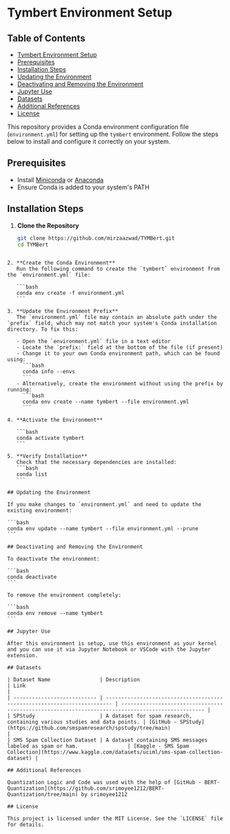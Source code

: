 # Tymbert Environment Setup

## Table of Contents

- [Tymbert Environment Setup](#tymbert-environment-setup)
- [Prerequisites](#prerequisites)
- [Installation Steps](#installation-steps)
- [Updating the Environment](#updating-the-environment)
- [Deactivating and Removing the Environment](#deactivating-and-removing-the-environment)
- [Jupyter Use](#jupyter-use)
- [Datasets](#datasets)
- [Additional References](#additional-references)
- [License](#license)

This repository provides a Conda environment configuration file (`environment.yml`) for setting up the `tymbert` environment. Follow the steps below to install and configure it correctly on your system.

## Prerequisites

- Install [Miniconda](https://docs.conda.io/en/latest/miniconda.html) or [Anaconda](https://www.anaconda.com/products/distribution)
- Ensure Conda is added to your system's PATH

## Installation Steps

1. **Clone the Repository**

   ```bash
   git clone https://github.com/mirzaazwad/TYMBert.git
   cd TYMBert
   ```

````

2. **Create the Conda Environment**
   Run the following command to create the `tymbert` environment from the `environment.yml` file:

   ```bash
   conda env create -f environment.yml
   ```

3. **Update the Environment Prefix**
   The `environment.yml` file may contain an absolute path under the `prefix` field, which may not match your system's Conda installation directory. To fix this:

   - Open the `environment.yml` file in a text editor
   - Locate the `prefix:` field at the bottom of the file (if present)
   - Change it to your own Conda environment path, which can be found using:
     ```bash
     conda info --envs
     ```
   - Alternatively, create the environment without using the prefix by running:
     ```bash
     conda env create --name tymbert --file environment.yml
     ```

4. **Activate the Environment**

   ```bash
   conda activate tymbert
   ```

5. **Verify Installation**
   Check that the necessary dependencies are installed:
   ```bash
   conda list
   ```

## Updating the Environment

If you make changes to `environment.yml` and need to update the existing environment:

```bash
conda env update --name tymbert --file environment.yml --prune
```

## Deactivating and Removing the Environment

To deactivate the environment:

```bash
conda deactivate
```

To remove the environment completely:

```bash
conda env remove --name tymbert
```

## Jupyter Use

After this environment is setup, use this environment as your kernel and you can use it via Jupyter Notebook or VSCode with the Jupyter extension.

## Datasets

| Dataset Name                | Description                                                              | Link                                                                                              |
| --------------------------- | ------------------------------------------------------------------------ | ------------------------------------------------------------------------------------------------- |
| SPStudy                     | A dataset for spam research, containing various studies and data points. | [GitHub - SPStudy](https://github.com/smspamresearch/spstudy/tree/main)                           |
| SMS Spam Collection Dataset | A dataset containing SMS messages labeled as spam or ham.                | [Kaggle - SMS Spam Collection](https://www.kaggle.com/datasets/uciml/sms-spam-collection-dataset) |

## Additional References

Quantization Logic and Code was used with the help of [GitHub - BERT-Quantization](https://github.com/srimoyee1212/BERT-Quantization/tree/main) by srimoyee1212

## License

This project is licensed under the MIT License. See the `LICENSE` file for details.

